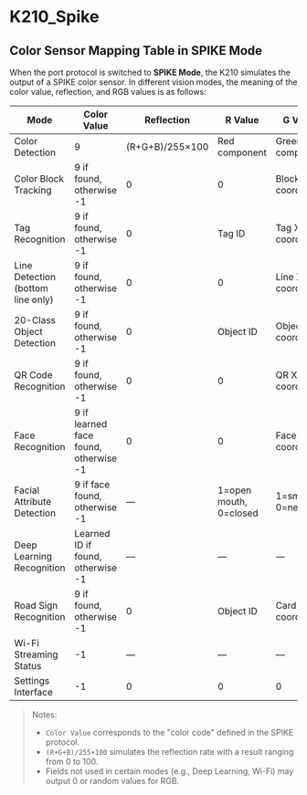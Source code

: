 # K210_Spike
## Color Sensor Mapping Table in SPIKE Mode

When the port protocol is switched to **SPIKE Mode**, the K210 simulates the output of a SPIKE color sensor. In different vision modes, the meaning of the color value, reflection, and RGB values is as follows:

| Mode                                   | Color Value                           | Reflection      | R Value                | G Value             | B Value             |
| -------------------------------------- | ------------------------------------- | --------------- | ---------------------- | ------------------- | ------------------- |
| Color Detection                        | 9                                     | (R+G+B)/255×100 | Red component          | Green component     | Blue component      |
| Color Block Tracking                   | 9 if found, otherwise -1              | 0               | 0                      | Block X coordinate  | Block Y coordinate  |
| Tag Recognition                        | 9 if found, otherwise -1              | 0               | Tag ID                 | Tag X coordinate    | Tag Y coordinate    |
| Line Detection<br />(bottom line only) | 9 if found, otherwise -1              | 0               | 0                      | Line X coordinate   | Line Y coordinate   |
| 20-Class Object Detection              | 9 if found, otherwise -1              | 0               | Object ID              | Object X coordinate | Object Y coordinate |
| QR Code Recognition                    | 9 if found, otherwise -1              | 0               | 0                      | QR X coordinate     | QR Y coordinate     |
| Face Recognition                       | 9 if learned face found, otherwise -1 | 0               | 0                      | Face X coordinate   | Face Y coordinate   |
| Facial Attribute Detection             | 9 if face found, otherwise -1         | —               | 1=open mouth, 0=closed | 1=smile, 0=neutral  | 1=glasses, 0=none   |
| Deep Learning Recognition              | Learned ID if found, otherwise -1     | —               | —                      | —                   | —                   |
| Road Sign Recognition                  | 9 if found, otherwise -1              | 0               | Object ID              | Card X coordinate   | Card Y coordinate   |
| Wi-Fi Streaming Status                 | -1                                    | —               | —                      | —                   | —                   |
| Settings Interface                     | -1                                    | 0               | 0                      | 0                   | 0                   |

> Notes:
>
> * `Color Value` corresponds to the "color code" defined in the SPIKE protocol.
> * `(R+G+B)/255×100` simulates the reflection rate with a result ranging from 0 to 100.
> * Fields not used in certain modes (e.g., Deep Learning, Wi-Fi) may output 0 or random values for RGB.
